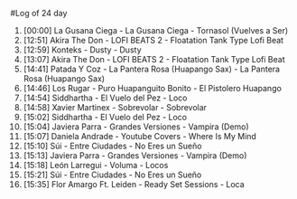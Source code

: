 #Log of 24 day

1. [00:00] La Gusana Ciega - La Gusana Ciega - Tornasol (Vuelves a Ser)
1. [12:51] Akira The Don - LOFI BEATS 2 - Floatation Tank Type Lofi Beat
1. [12:59] Konteks - Dusty - Dusty
1. [13:07] Akira The Don - LOFI BEATS 2 - Floatation Tank Type Lofi Beat
1. [14:41] Patada Y Coz - La Pantera Rosa (Huapango Sax) - La Pantera Rosa (Huapango Sax)
1. [14:46] Los Rugar - Puro Huapanguito Bonito - El Pistolero Huapango
1. [14:54] Siddhartha - El Vuelo del Pez - Loco
1. [14:58] Xavier Martinex - Sobrevolar - Sobrevolar
1. [15:02] Siddhartha - El Vuelo del Pez - Loco
1. [15:04] Javiera Parra - Grandes Versiones - Vampira (Demo)
1. [15:07] Daniela Andrade - Youtube Covers - Where Is My Mind
1. [15:10] Súi - Entre Ciudades - No Eres un Sueño
1. [15:13] Javiera Parra - Grandes Versiones - Vampira (Demo)
1. [15:18] León Larregui - Voluma - Locos
1. [15:21] Súi - Entre Ciudades - No Eres un Sueño
1. [15:35] Flor Amargo Ft. Leiden - Ready Set Sessions - Loca
